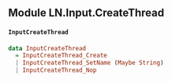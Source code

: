 ## Module LN.Input.CreateThread

#### `InputCreateThread`

``` purescript
data InputCreateThread
  = InputCreateThread_Create
  | InputCreateThread_SetName (Maybe String)
  | InputCreateThread_Nop
```


